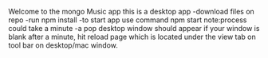 Welcome to the mongo Music app this is a desktop app 
-download files on repo
-run npm install
-to start app use command npm start note:process could take a minute
-a pop desktop window should appear if your window is blank after a minute,
 hit reload page which is located under the view tab on tool bar on desktop/mac window.
